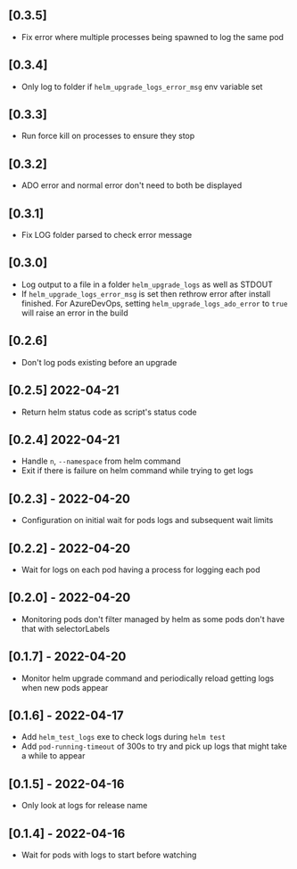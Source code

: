 ## [0.3.5]

- Fix error where multiple processes being spawned to log the same pod

## [0.3.4]

- Only log to folder if `helm_upgrade_logs_error_msg` env variable set

## [0.3.3]

- Run force kill on processes to ensure they stop

## [0.3.2]

- ADO error and normal error don't need to both be displayed

## [0.3.1]

- Fix LOG folder parsed to check error message

## [0.3.0]

- Log output to a file in a folder `helm_upgrade_logs` as well as STDOUT
- If `helm_upgrade_logs_error_msg` is set then rethrow error after install finished. For AzureDevOps, setting
`helm_upgrade_logs_ado_error` to `true` will raise an error in the build

## [0.2.6]

- Don't log pods existing before an upgrade

## [0.2.5] 2022-04-21

- Return helm status code as script's status code

## [0.2.4] 2022-04-21

- Handle `n`, `--namespace` from helm command
- Exit if there is failure on helm command while trying to get logs

## [0.2.3] - 2022-04-20

- Configuration on initial wait for pods logs and subsequent wait limits

## [0.2.2] - 2022-04-20

- Wait for logs on each pod having a process for logging each pod

## [0.2.0] - 2022-04-20

- Monitoring pods don't filter managed by helm as some pods don't have that with selectorLabels

## [0.1.7] - 2022-04-20

- Monitor helm upgrade command and periodically reload getting logs when new pods appear

## [0.1.6] - 2022-04-17

- Add `helm_test_logs` exe to check logs during `helm test`
- Add `pod-running-timeout` of 300s to try and pick up logs that might take a while to appear

## [0.1.5] - 2022-04-16

- Only look at logs for release name

## [0.1.4] - 2022-04-16

- Wait for pods with logs to start before watching
